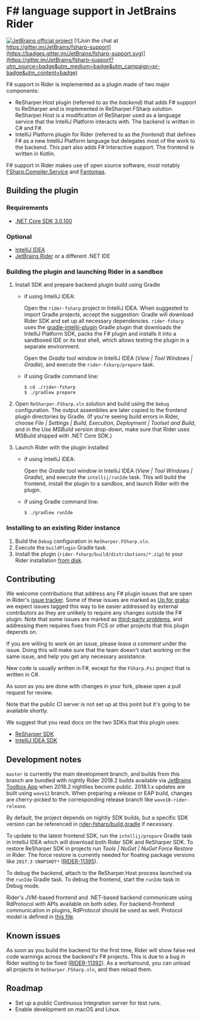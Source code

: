 # F# language support in JetBrains Rider

[![JetBrains official project](https://jb.gg/badges/official.svg)](https://confluence.jetbrains.com/display/ALL/JetBrains+on+GitHub)
[![Join the chat at https://gitter.im/JetBrains/fsharp-support](https://badges.gitter.im/JetBrains/fsharp-support.svg)](https://gitter.im/JetBrains/fsharp-support?utm_source=badge&utm_medium=badge&utm_campaign=pr-badge&utm_content=badge)

F# support in Rider is implemented as a plugin made of two major components: 
* ReSharper.Host plugin (referred to as the *backend*) that adds F# support to ReSharper and is implemented in ReSharper.FSharp solution. ReSharper.Host is a modification of ReSharper used as a language service that the IntelliJ Platform interacts with. The backend is written in C# and F#.
* IntelliJ Platform plugin for Rider (referred to as the *frontend*) that defines F# as a new IntelliJ Platform language but delegates most of the work to the backend. This part also adds F# Interactive support. The frontend is written in Kotlin.

F# support in Rider makes use of open source software, most notably [FSharp.Compiler.Service](https://github.com/dotnet/fsharp) and [Fantomas](https://github.com/fsprojects/fantomas).

## Building the plugin

### Requirements

* [.NET Core SDK 3.0.100](https://www.microsoft.com/net/download/windows)

### Optional

* [IntelliJ IDEA](https://www.jetbrains.com/idea/)
* [JetBrains Rider](https://www.jetbrains.com/rider/) or a different .NET IDE

### Building the plugin and launching Rider in a sandbox 

1. Install SDK and prepare backend plugin build using Gradle
    * if using IntelliJ IDEA:

	     Open the `rider-fsharp` project in IntelliJ IDEA. When suggested to import Gradle projects, accept the suggestion: Gradle will download Rider SDK and set up all necessary dependencies. `rider-fsharp` uses the [gradle-intellij-plugin](https://github.com/JetBrains/gradle-intellij-plugin) Gradle plugin that downloads the IntelliJ Platform SDK, packs the F# plugin and installs it into a sandboxed IDE or its test shell, which allows testing the plugin in a separate environment.

	     Open the *Gradle* tool window in IntelliJ IDEA (*View | Tool Windows | Gradle*), and execute the `rider-fsharp/prepare` task.

    * if using Gradle command line:

        ```
        $ cd ./rider-fsharp
        $ ./gradlew prepare
        ```

2. Open `ReSharper.FSharp.sln` solution and build using the `Debug` configuration. The output assemblies are later copied to the frontend plugin directories by Gradle. (If you're seeing build errors in Rider, choose *File | Settings | Build, Execution, Deployment | Toolset and Build*, and in the *Use MSBuild version* drop-down, make sure that Rider uses MSBuild shipped with .NET Core SDK.)

3. Launch Rider with the plugin installed

    * if using IntelliJ IDEA:

        Open the *Gradle* tool window in IntelliJ IDEA (*View | Tool Windows | Gradle*), and execute the `intellij/runIde` task. This will build the frontend, install the plugin to a sandbox, and launch Rider with the plugin.

    * if using Gradle command line:

        ```
        $ ./gradlew runIde
        ```

### Installing to an existing Rider instance

1. Build the `Debug` configuration in `ReSharper.FSharp.sln`.
2. Execute the `buildPlugin` Gradle task.
3. Install the plugin (`rider-fsharp/build/distributions/*.zip`) to your Rider installation [from disk](https://www.jetbrains.com/help/idea/installing-a-plugin-from-the-disk.html).

## Contributing

We welcome contributions that address any F# plugin issues that are open in Rider's [issue tracker](https://youtrack.jetbrains.com/issues?q=in:%20rider%20%23Unresolved%20Technology:%20FSharp). Some of these issues are marked as [Up for grabs](https://youtrack.jetbrains.com/issues/RIDER?q=Technology:%20FSharp%20%23Unresolved%20tag:%20%7BUp%20For%20Grabs%7D): we expect issues tagged this way to be easier addressed by external contributors as they are unlikely to require any changes outside the F# plugin. Note that some issues are marked as [third-party problems](https://youtrack.jetbrains.com/issues/RIDER?q=Technology:%20FSharp%20%20state:%20%7BThird%20party%20problem%7D), and addressing them requires fixes from FCS or other projects that this plugin depends on.

If you are willing to work on an issue, please *leave a comment* under the issue. Doing this will make sure that the team doesn't start working on the same issue, and help you get any necessary assistance.

New code is usually written in F#, except for the `FSharp.Psi` project that is written in C#.

As soon as you are done with changes in your fork, please open a pull request for review.

Note that the public CI server is not set up at this point but it's going to be available shortly.

We suggest that you read docs on the two SDKs that this plugin uses:

* [ReSharper SDK](https://www.jetbrains.com/help/resharper/sdk/README.html)
* [IntelliJ IDEA SDK](https://www.jetbrains.org/intellij/sdk/docs/welcome.html)


## Development notes

`master` is currently the main development branch, and builds from this branch are bundled with nightly Rider 2018.2 builds available via [JetBrains Toolbox App](https://www.jetbrains.com/toolbox/app/) when 2018.2 nightlies become public. 2018.1.x updates are built using `wave12` branch. When preparing a release or EAP build, changes are cherry-picked to the corresponding release branch like `wave10-rider-release`.

By default, the project depends on nightly SDK builds, but a specific SDK version can be referenced in [rider-fsharp/build.gradle](rider-fsharp/build.gradle.kts) if necessary.

To update to the latest frontend SDK, run the `intellij/prepare` Gradle task in IntelliJ IDEA which will download both Rider SDK and ReSharper SDK. To restore ReSharper SDK in projects run *Tools | NuGet | NuGet Force Restore* in Rider. The force restore is currently needed for floating package versions like `2017.3-SNAPSHOT*` ([RIDER-11395](https://youtrack.jetbrains.com/issue/RIDER-11395)).

To debug the backend, attach to the ReSharper.Host process launched via the `runIde` Gradle task. To debug the frontend, start the `runIde` task in Debug mode.

Rider's JVM-based frontend and .NET-based backend communicate using RdProtocol with APIs available on both sides. For backend-frontend communication in plugins, RdProtocol should be used as well. Protocol model is defined in [this file](https://github.com/JetBrains/fsharp-support/blob/master/rider-fsharp/protocol/src/kotlin/model/RdFSharpModel.kt).

## Known issues

As soon as you build the backend for the first time, Rider will show false red code warnings across the backend's F# projects. This is due to a bug in Rider waiting to be fixed ([RIDER-11392](https://youtrack.jetbrains.com/issue/RIDER-11392)). As a workaround, you can unload all projects in `ReSharper.FSharp.sln`, and then reload them.

## Roadmap

* Set up a public Continuous Integration server for test runs.
* Enable development on macOS and Linux.
